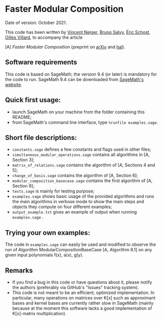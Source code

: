 # Faster Modular Composition

Date of version: October 2021.

This code has been written by 
[Vincent Neiger](https://vincent.neiger.science/),
[Bruno Salvy](https://perso.ens-lyon.fr/bruno.salvy/),
[Éric Schost](https://cs.uwaterloo.ca/~eschost/),
[Gilles Villard](https://perso.ens-lyon.fr/gilles.villard/),
to accompany the article

[A] _Faster Modular Composition_
(preprint on [arXiv](https://arxiv.org/abs/2110.08354) and [hal](https://hal.archives-ouvertes.fr/hal-03380258)).

## Software requirements

This code is based on SageMath; the version 9.4 (or later) is mandatory for the code to run. SageMath 9.4 can be downloaded from [SageMath's website](https://www.sagemath.org/).

## Quick first usage:

- launch SageMath on your machine from the folder containing this README;
- from SageMath's command line interface, type ``%runfile examples.sage``.

## Short file descriptions:

- `constants.sage` defines a few constants and flags used in other files;
- `simultaneous_modular_operations.sage` contains all algorithms in [A, Section 3];
- `matrix_of_relations.sage` contains the algorithm of [A, Sections 4 and 5];
- `change_of_basis.sage` contains the algorithm of [A, Section 6];
- `modular_composition_basecase.sage` contains the first algorithm of [A, Section 8];
- `tests.sage` is mainly for testing purpose;
- `examples.sage` shows basic usage of the provided algorithms and runs the main algorithms in verbose mode to show the main steps and objects they compute on four different examples;
- `output_example.txt` gives an example of output when running `examples.sage` .

## Trying your own examples:

The code in `examples.sage` can easily be used and modified to observe the run of Algorithm ModularCompositionBaseCase [A, Algorithm 8.1] on any given input polynomials f(x), a(x), g(y).

## Remarks

- If you find a bug in this code or have questions about it, please notify the authors (preferably via GitHub's "Issues" tracking system).
- This code is not meant to be an efficient, optimized implementation. In particular, many operations on matrices over K[x] such as approximant bases and kernel bases are currently rather slow in SageMath (mainly because at the moment this software lacks a good implementation of K[x]-matrix multiplication).
